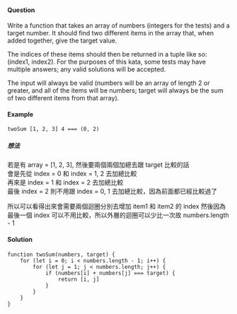 #### Question
Write a function that takes an array of numbers (integers for the tests) and a target number. It should find two different items in the array that, when added together, give the target value. 

The indices of these items should then be returned in a tuple like so: (index1, index2).
For the purposes of this kata, some tests may have multiple answers; any valid solutions will be accepted.

The input will always be valid (numbers will be an array of length 2 or greater, and all of the items will be numbers; target will always be the sum of two different items from that array).


#### Example
```
twoSum [1, 2, 3] 4 === (0, 2)
```

##### 想法

若是有 array = [1, 2, 3], 然後要兩個兩個加總去跟 target 比較的話<br/>
會是先從 index = 0 和 index = 1, 2 去加總比較 <br/>
再來是 index = 1 和 index = 2 去加總比較<br/>
最後 index = 2 則不用跟 index = 0, 1 去加總比較，因為前面都已經比較過了<br/>


所以可以看得出來會需要兩個迴圈分別去增加 item1 和 item2 的 index
然後因為最後一個 index 可以不用比較，所以外層的迴圈可以少比一次故 numbers.length - 1

#### Solution
```
function twoSum(numbers, target) {
    for (let i = 0; i < numbers.length - 1; i++) {
        for (let j = 1; j < numbers.length; j++) {
            if (numbers[i] + numbers[j] === target) {
                return [i, j]
            }
        }
    }
}
```

